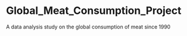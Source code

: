 # Global_Meat_Consumption_Project
A data analysis study on the global consumption of meat since 1990
